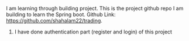 I am learning through building project. This is the project github repo I am building to learn the Spring boot. Github Link: https://github.com/shahalam22/trading.
1. I have done authentication part (register and login) of this project